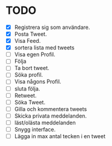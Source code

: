 # TODO 
- [X] Registrera sig som användare.
- [X] Posta Tweet. 
- [X] Visa Feed. 
- [x] sortera lista med tweets
- [ ] Visa egen Profil.
- [ ] Följa
- [ ] Ta bort tweet. 
- [ ] Söka profil.
- [ ] Visa någons Profil.
- [ ] sluta följa.
- [ ] Retweet. 
- [ ] Söka Tweet.
- [ ] Gilla och kommentera tweets
- [ ] Skicka privata meddelanden. 
- [ ] läst/olästa meddelanden 
- [ ] Snygg interface. 
- [ ] Lägga in max antal tecken i en tweet